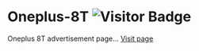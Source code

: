 # Oneplus-8T <img alt="Visitor Badge" src="https://visitor-badge.feriirawann.repl.co?username=cyrusjetson&repo=Oneplus-8T&label=VISITS&style=plastic&color=%23457BFF&contentType=svg">
Oneplus 8T advertisement page... <a href="https://cyrusjetson.github.io/Oneplus-8T/">Visit page</a>
